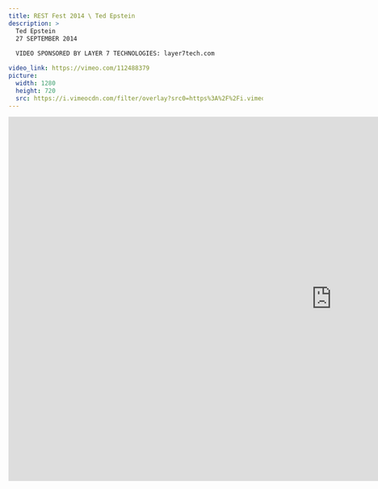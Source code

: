 ```yaml
---
title: REST Fest 2014 \ Ted Epstein
description: >
  Ted Epstein
  27 SEPTEMBER 2014
  
  VIDEO SPONSORED BY LAYER 7 TECHNOLOGIES: layer7tech.com

video_link: https://vimeo.com/112488379
picture:
  width: 1280
  height: 720
  src: https://i.vimeocdn.com/filter/overlay?src0=https%3A%2F%2Fi.vimeocdn.com%2Fvideo%2F497491699_1280x720.jpg&src1=http%3A%2F%2Ff.vimeocdn.com%2Fp%2Fimages%2Fcrawler_play.png
---
```

<iframe src="https://player.vimeo.com/video/112488379?title=0&byline=0&portrait=0&badge=0&autopause=0&player_id=0" width="1280" height="720" frameborder="0" title="REST Fest 2014 \ Ted Epstein" webkitallowfullscreen mozallowfullscreen allowfullscreen></iframe>